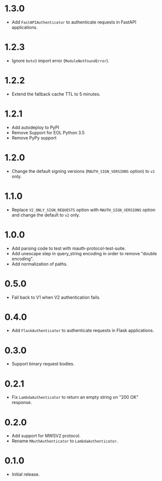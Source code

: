 # 1.3.0
- Add `FastAPIAuthenticator` to authenticate requests in FastAPI applications.

# 1.2.3
- Ignore `boto3` import error (`ModuleNotFoundError`).

# 1.2.2
- Extend the fallback cache TTL to 5 minutes.

# 1.2.1
- Add autodeploy to PyPI
- Remove Support for EOL Python 3.5
- Remove PyPy support

# 1.2.0
- Change the default signing versions (`MAUTH_SIGN_VERSIONS` option) to `v1` only.

# 1.1.0
- Replace `V2_ONLY_SIGN_REQUESTS` option with `MAUTH_SIGN_VERSIONS` option and change the default to `v2` only.

# 1.0.0
- Add parsing code to test with mauth-protocol-test-suite.
- Add unescape step in query_string encoding in order to remove "double encoding".
- Add normalization of paths.

# 0.5.0
- Fall back to V1 when V2 authentication fails.

# 0.4.0
- Add `FlaskAuthenticator` to authenticate requests in Flask applications.

# 0.3.0
- Support binary request bodies.

# 0.2.1
- Fix `LambdaAuthenticator` to return an empty string on "200 OK" response.

# 0.2.0
- Add support for MWSV2 protocol.
- Rename `MAuthAuthenticator` to `LambdaAuthenticator`.

# 0.1.0
- Initial release.
